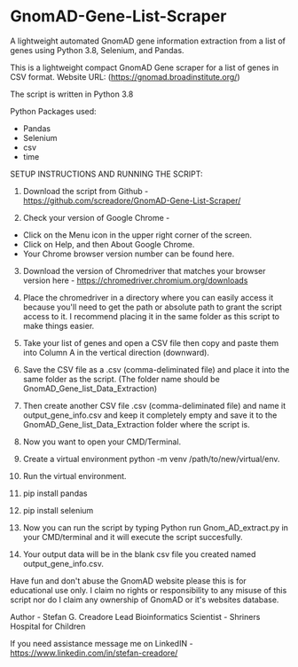 # GnomAD-Gene-List-Scraper
A lightweight automated GnomAD gene information extraction from a list of genes using Python 3.8, Selenium, and Pandas. 

This is a lightweight compact GnomAD Gene scraper for a list of genes in CSV format. 
Website URL: (https://gnomad.broadinstitute.org/)

The script is written in Python 3.8

Python Packages used:
- Pandas
- Selenium
- csv
- time

SETUP INSTRUCTIONS AND RUNNING THE SCRIPT:

1) Download the script from Github - https://github.com/screadore/GnomAD-Gene-List-Scraper/

2) Check your version of Google Chrome -
  - Click on the Menu icon in the upper right corner of the screen.
  - Click on Help, and then About Google Chrome.
  - Your Chrome browser version number can be found here.

3) Download the version of Chromedriver that matches your browser version here - https://chromedriver.chromium.org/downloads

4) Place the chromedriver in a directory where you can easily access it because you'll need to get the path or absolute path to grant the script access to it. I recommend placing it in the same folder as this script to make things easier.

5) Take your list of genes and open a CSV file then copy and paste them into Column A in the vertical direction (downward).

6) Save the CSV file as a .csv (comma-deliminated file) and place it into the same folder as the script. (The folder name should be GnomAD_Gene_list_Data_Extraction)

7) Then create another CSV file .csv (comma-deliminated file) and name it output_gene_info.csv and keep it completely empty and save it to the GnomAD_Gene_list_Data_Extraction folder where the script is.

8) Now you want to open your CMD/Terminal. 

9) Create a virtual environment python -m venv /path/to/new/virtual/env.

10) Run the virtual environment.

11) pip install pandas

12) pip install selenium

13) Now you can run the script by typing Python run Gnom_AD_extract.py in your CMD/terminal and it will execute the script succesfully.

14) Your output data will be in the blank csv file you created named output_gene_info.csv.


Have fun and don't abuse the GnomAD website please this is for educational use only. I claim no rights or responsibility to any misuse of this script nor do I claim any ownership of GnomAD or it's websites database.

Author - Stefan G. Creadore
Lead Bioinformatics Scientist - Shriners Hospital for Children

If you need assistance message me on LinkedIN - https://www.linkedin.com/in/stefan-creadore/
